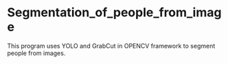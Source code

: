 # Segmentation_of_people_from_image
This program uses YOLO and GrabCut in OPENCV framework to segment people from images.
